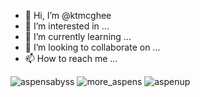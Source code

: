 - 👋 Hi, I’m @ktmcghee
- 👀 I’m interested in ...
- 🌱 I’m currently learning ...
- 💞️ I’m looking to collaborate on ...
- 📫 How to reach me ...

<!---
ktmcghee/ktmcghee is a ✨ special ✨ repository because its `README.md` (this file) appears on your GitHub profile.
You can click the Preview link to take a look at your changes.
--->
![aspensabyss](https://github.com/ktmcghee/ktmcghee/assets/147283249/0c7d8d50-b47a-4f9d-ba18-4d3bb1027362)
![more_aspens](https://github.com/ktmcghee/ktmcghee/assets/147283249/bfc3ba33-d6ea-4b4c-9167-e45ce9618c4e)
![aspenup](https://github.com/ktmcghee/ktmcghee/assets/147283249/66ac3266-7245-4ebe-b682-f2f396f5dbcb)
